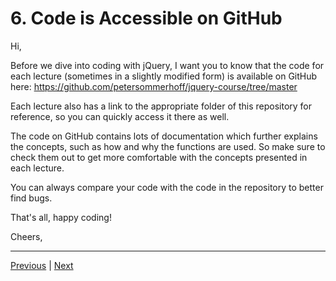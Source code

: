 # 6. Code is Accessible on GitHub

Hi,

Before we dive into coding with jQuery, I want you to know that the code for each lecture (sometimes in a slightly modified form) is available on GitHub here: https://github.com/petersommerhoff/jquery-course/tree/master

Each lecture also has a link to the appropriate folder of this repository for reference, so you can quickly access it there as well.

The code on GitHub contains lots of documentation which further explains the concepts, such as how and why the functions are used. So make sure to check them out to get more comfortable with the concepts presented in each lecture.

You can always compare your code with the code in the repository to better find bugs.

That's all, happy coding!

Cheers,

---

[Previous](./4_Overview-of-JavaScript-Frameworks.md) | [Next](./7_Setting-Up-The-jQuery-Project.md)